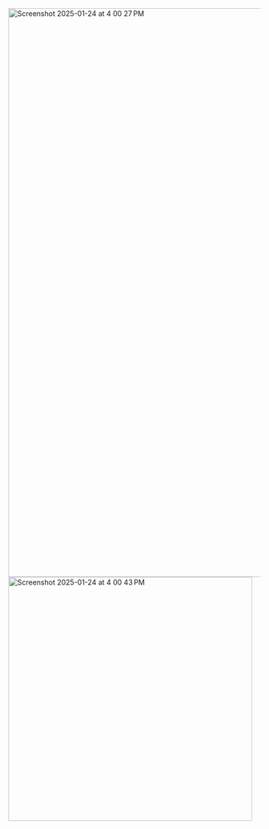 <img width="1135" alt="Screenshot 2025-01-24 at 4 00 27 PM" src="https://github.com/user-attachments/assets/00975cf9-46e6-495d-af4f-1c4c32a32e71" />
<img width="487" alt="Screenshot 2025-01-24 at 4 00 43 PM" src="https://github.com/user-attachments/assets/6c60798f-67c4-45a9-9c56-df5ba0a68e85" />
